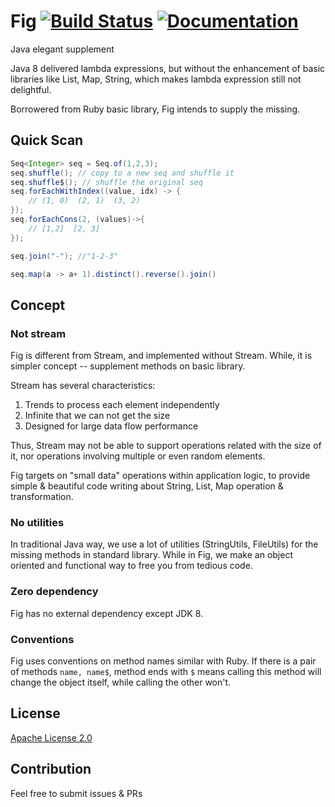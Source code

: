 # Fig [![Build Status](https://travis-ci.org/wapatesh/fig.svg)](https://travis-ci.org/wapatesh/fig) [![Documentation](https://readthedocs.org/projects/svg-pottery/badge/?version=latest)](http://www.javadoc.io/doc/com.worksap/fig)

Java elegant supplement

Java 8 delivered lambda expressions, but without the enhancement of basic libraries like List, Map, String, which makes
lambda expression still not delightful.

Borrowered from Ruby basic library, Fig intends to supply the missing.

## Quick Scan

```java
Seq<Integer> seq = Seq.of(1,2,3);
seq.shuffle(); // copy to a new seq and shuffle it
seq.shuffle$(); // shuffle the original seq
seq.forEachWithIndex((value, idx) -> {
    // (1, 0)  (2, 1)  (3, 2)
});
seq.forEachCons(2, (values)->{
    // [1,2]  [2, 3]
});

seq.join("-"); //"1-2-3"

seq.map(a -> a+ 1).distinct().reverse().join()
```

## Concept

### Not stream

Fig is different from Stream, and implemented without Stream. While, it is simpler concept -- supplement methods on basic library.

Stream has several characteristics:

1. Trends to process each element independently
2. Infinite that we can not get the size
3. Designed for large data flow performance

Thus, Stream may not be able to support operations related with the size of it, nor operations involving multiple or even random elements.

Fig targets on "small data" operations within application logic, to provide simple & beautiful code writing about String, List, Map operation & transformation.

### No utilities

In traditional Java way, we use a lot of utilities (StringUtils, FileUtils) for the missing methods in standard library. While in Fig, we make an object oriented and functional way to free you from tedious code.

### Zero dependency

Fig has no external dependency except JDK 8.

### Conventions

Fig uses conventions on method names similar with Ruby. If there is a pair of methods `name, name$`, method ends with `$` means calling this method will change the object itself, while calling the other won't.


## License

[Apache License 2.0](LICENSE)

## Contribution

Feel free to submit issues & PRs
